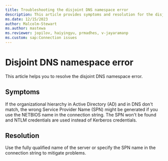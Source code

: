 ```yaml
---
title: Troubleshooting the disjoint DNS namespace error
description: This article provides symptoms and resolution for the disjoint DNS namespace error.
ms.date: 12/15/2023
author: Malcolm-Stewart
ms.author: mastewa
ms.reviewer: jopilov, haiyingyu, prmadhes, v-jayaramanp
ms.custom: sap:Connection issues
---
```


# Disjoint DNS namespace error

This article helps you to resolve the disjoint DNS namespace error.

## Symptoms

If the organizational hierarchy in Active Directory (AD) and in DNS don't match, the wrong Service Provider Name (SPN) might be generated if you use the NETBIOS name in the connection string. The SPN won't be found and NTLM credentials are used instead of Kerberos credentials.

## Resolution

 Use the fully qualified name of the server or specify the SPN name in the connection string to mitigate problems.
